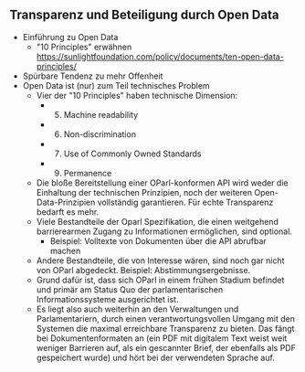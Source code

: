Transparenz und Beteiligung durch Open Data
-------------------------------------------

- Einführung zu Open Data
  - "10 Principles" erwähnen
    <https://sunlightfoundation.com/policy/documents/ten-open-data-principles/>
- Spürbare Tendenz zu mehr Offenheit
- Open Data ist (nur) zum Teil technisches Problem
  - Vier der "10 Principles" haben technische Dimension:
    - 5. Machine readability
    - 6. Non-discrimination
    - 7. Use of Commonly Owned Standards
    - 9. Permanence
  - Die bloße Bereitstellung einer OParl-konformen API wird weder die
    Einhaltung der technischen Prinzipien, noch der weiteren
    Open-Data-Prinzipien vollständig garantieren. Für echte Transparenz
    bedarft es mehr.
  - Viele Bestandteile der Oparl Spezifikation, die einen weitgehend
    barrierearmen Zugang zu Informationen ermöglichen, sind optional.
    - Beispiel: Volltexte von Dokumenten über die API abrufbar machen
  - Andere Bestandteile, die von Interesse wären, sind noch gar nicht
    von OParl abgedeckt. Beispiel: Abstimmungsergebnisse.
  - Grund dafür ist, dass sich OParl in einem frühen Stadium befindet
    und primär am Status Quo der parlamentarischen Informationssysteme
    ausgerichtet ist.
  - Es liegt also auch weiterhin an den Verwaltungen und Parlamentariern,
    durch einen verantwortungsvollen Umgang mit den Systemen die maximal
    erreichbare Transparenz zu bieten. Das fängt bei Dokumentenformaten
    an (ein PDF mit digitalem Text weist weit weniger Barrieren auf, als
    ein gescannter Brief, der ebenfalls als PDF gespeichert wurde) und
    hört bei der verwendeten Sprache auf.
